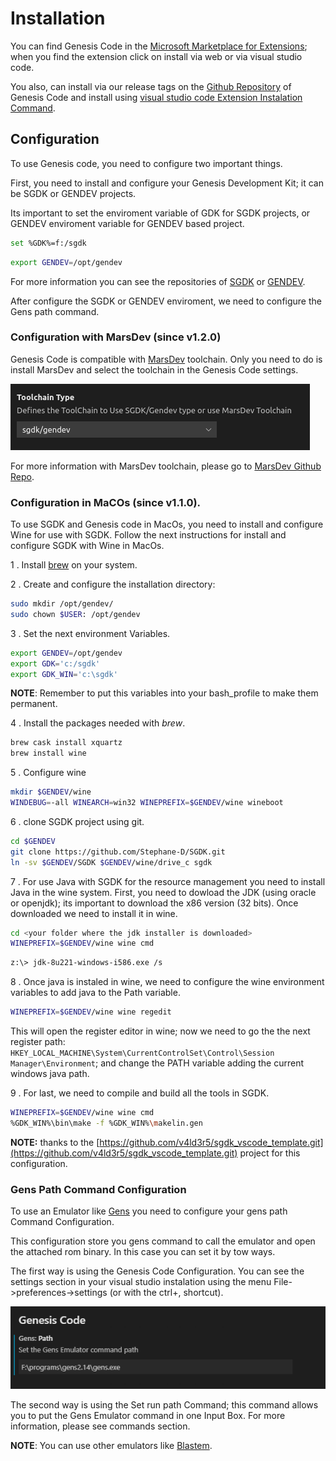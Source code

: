 # Installation

 You can find Genesis Code in the [Microsoft Marketplace for Extensions](https://marketplace.visualstudio.com/items?itemName=zerasul.genesis-code); when you find the extension click on install via web or via visual studio code.

 You also, can install via our release tags on the [Github Repository](https://github.com/zerasul/genesis-code) of Genesis Code and install using [visual studio code Extension Instalation Command](https://vscode-docs.readthedocs.io/en/stable/extensions/install-extension/).

## Configuration

 To use Genesis code, you need to configure two important things.

 First, you need to install and configure your Genesis Development Kit; it can be SGDK or GENDEV projects.

 Its important to set the enviroment variable of GDK for SGDK projects, or GENDEV enviroment variable for GENDEV based project.

```bash
set %GDK%=f:/sgdk
```

```bash
export GENDEV=/opt/gendev
```



For more information you can see the repositories of [SGDK](https://github.com/Stephane-D/SGDK) or [GENDEV](https://github.com/kubilus1/gendev).

After configure the SGDK or GENDEV enviroment, we need to configure the Gens path command.

### Configuration with MarsDev (since v1.2.0)

Genesis Code is compatible with [MarsDev](https://github.com/andwn/marsdev) toolchain. Only you need to do is install MarsDev and select the toolchain in the Genesis Code settings.

![genesiscodetoolchainsettings](img/genesiscodeconfigtoolchain.png)

For more information with MarsDev toolchain, please go to [MarsDev Github Repo](https://github.com/andwn/marsdev).

### Configuration in MaCOs (since v1.1.0).

To use SGDK and Genesis code in MacOs, you need to install and configure Wine for use with SGDK. Follow the next instructions for install and configure SGDK with Wine in MacOs.

1 . Install [brew](https://brew.sh/index) on your system.

2 . Create and configure the installation directory:

```bash
sudo mkdir /opt/gendev/
sudo chown $USER: /opt/gendev
```
3 . Set the next environment Variables.

```bash
export GENDEV=/opt/gendev
export GDK='c:/sgdk'
export GDK_WIN='c:\sgdk'
```

**NOTE**: Remember to put this variables into your bash_profile to make them permanent.

4 . Install the packages needed with _brew_.

```bash
brew cask install xquartz
brew install wine
```

5 . Configure wine

```bash
mkdir $GENDEV/wine
WINDEBUG=-all WINEARCH=win32 WINEPREFIX=$GENDEV/wine wineboot
```

6 . clone SGDK project using git.

```bash
cd $GENDEV
git clone https://github.com/Stephane-D/SGDK.git
ln -sv $GENDEV/SGDK $GENDEV/wine/drive_c sgdk
```

7 . For use Java with SGDK for the resource management you need to install Java in the wine system. First, you need to dowload the JDK (using oracle or openjdk); its important to download the x86 version (32 bits). Once downloaded we need to install it in wine.

```bash
cd <your folder where the jdk installer is downloaded>
WINEPREFIX=$GENDEV/wine wine cmd
```
```bash
z:\> jdk-8u221-windows-i586.exe /s
```

8 . Once java is instaled in wine, we need to configure the wine environment variables to add java to the Path variable.

```bash
WINEPREFIX=$GENDEV/wine wine regedit
```

This will open the register editor in wine; now we need to go the the next register path: ```HKEY_LOCAL_MACHINE\System\CurrentControlSet\Control\Session Manager\Environment```; and change the PATH variable adding the current windows java path.

9 . For last, we need to compile and build all the tools in SGDK.

```bash
WINEPREFIX=$GENDEV/wine wine cmd
%GDK_WIN%\bin\make -f %GDK_WIN%\makelin.gen
```

**NOTE:** thanks to the [https://github.com/v4ld3r5/sgdk_vscode_template.git](https://github.com/v4ld3r5/sgdk_vscode_template.git) project for this configuration.

### Gens Path Command Configuration

To use an Emulator like [Gens](http://gens.me/) you need to configure your gens path Command Configuration.

This configuration store you gens command to call the emulator and open the attached rom binary. In this case you can set it by tow ways.

The first way is using the Genesis Code Configuration. You can see the settings section in your visual studio instalation using the menu File->preferences->settings (or with the ctrl+, shortcut).

![Genesiscodeconfiguration](img/genscodesettings.png)

The second way is using the Set run path Command; this command allows you to put the Gens Emulator command in one Input Box. For more information, please see commands section.

**NOTE**: You can use other emulators like [Blastem](https://www.retrodev.com/blastem/).